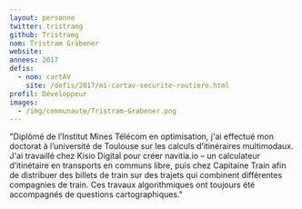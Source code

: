 ```yaml
---
layout: personne
twitter: tristramg
github: Tristramg
nom: Tristram Gräbener
website:
annees: 2017
defis: 
  - nom: cartAV
    site: /defis/2017/mi-cartav-securite-routiere.html
profil: Développeur
images:
  - /img/communaute/Tristram-Grabener.png
---
```


"Diplômé de l’Institut Mines Télécom en optimisation, j'ai effectué
mon doctorat à l’université de Toulouse sur les calculs d’itinéraires
multimodaux. J'ai travaillé chez Kisio Digital pour créer navitia.io –
un calculateur d’itinétaire en transports en communs libre, puis chez
Capitaine Train afin de distribuer des billets de train sur des
trajets qui combinent différentes compagnies de train. Ces travaux
algorithmiques ont toujours été accompagnés de questions
cartographiques."
